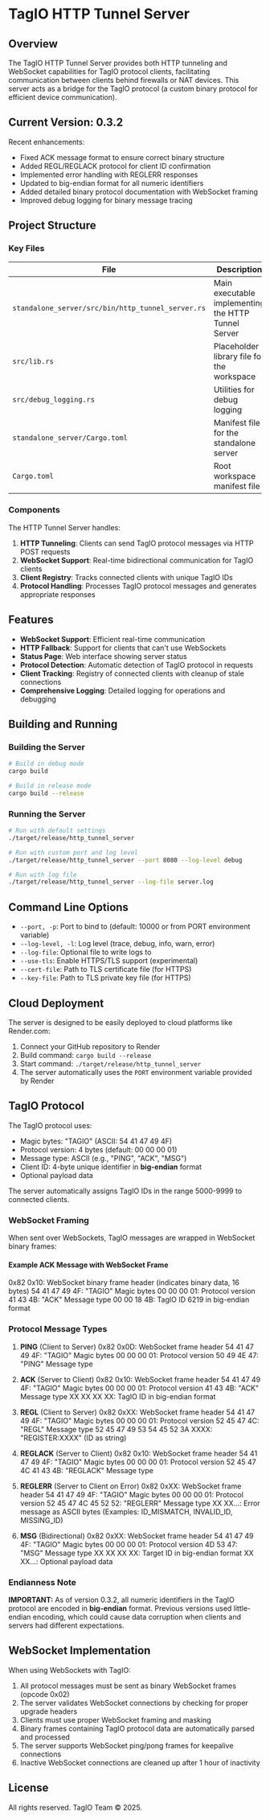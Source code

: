 # TagIO HTTP Tunnel Server

## Overview

The TagIO HTTP Tunnel Server provides both HTTP tunneling and WebSocket capabilities for TagIO protocol clients, facilitating communication between clients behind firewalls or NAT devices. This server acts as a bridge for the TagIO protocol (a custom binary protocol for efficient device communication).

## Current Version: 0.3.2

Recent enhancements:
- Fixed ACK message format to ensure correct binary structure
- Added REGL/REGLACK protocol for client ID confirmation
- Implemented error handling with REGLERR responses
- Updated to big-endian format for all numeric identifiers
- Added detailed binary protocol documentation with WebSocket framing
- Improved debug logging for binary message tracing

## Project Structure

### Key Files

| File | Description |
|------|-------------|
| `standalone_server/src/bin/http_tunnel_server.rs` | Main executable implementing the HTTP Tunnel Server |
| `src/lib.rs` | Placeholder library file for the workspace |
| `src/debug_logging.rs` | Utilities for debug logging |
| `standalone_server/Cargo.toml` | Manifest file for the standalone server |
| `Cargo.toml` | Root workspace manifest file |

### Components

The HTTP Tunnel Server handles:
1. **HTTP Tunneling**: Clients can send TagIO protocol messages via HTTP POST requests
2. **WebSocket Support**: Real-time bidirectional communication for TagIO clients
3. **Client Registry**: Tracks connected clients with unique TagIO IDs
4. **Protocol Handling**: Processes TagIO protocol messages and generates appropriate responses

## Features

- **WebSocket Support**: Efficient real-time communication
- **HTTP Fallback**: Support for clients that can't use WebSockets
- **Status Page**: Web interface showing server status
- **Protocol Detection**: Automatic detection of TagIO protocol in requests
- **Client Tracking**: Registry of connected clients with cleanup of stale connections
- **Comprehensive Logging**: Detailed logging for operations and debugging

## Building and Running

### Building the Server

```bash
# Build in debug mode
cargo build

# Build in release mode
cargo build --release
```

### Running the Server

```bash
# Run with default settings
./target/release/http_tunnel_server

# Run with custom port and log level
./target/release/http_tunnel_server --port 8080 --log-level debug

# Run with log file
./target/release/http_tunnel_server --log-file server.log
```

## Command Line Options

- `--port, -p`: Port to bind to (default: 10000 or from PORT environment variable)
- `--log-level, -l`: Log level (trace, debug, info, warn, error)
- `--log-file`: Optional file to write logs to
- `--use-tls`: Enable HTTPS/TLS support (experimental)
- `--cert-file`: Path to TLS certificate file (for HTTPS)
- `--key-file`: Path to TLS private key file (for HTTPS)

## Cloud Deployment

The server is designed to be easily deployed to cloud platforms like Render.com:

1. Connect your GitHub repository to Render
2. Build command: `cargo build --release`
3. Start command: `./target/release/http_tunnel_server`
4. The server automatically uses the `PORT` environment variable provided by Render

## TagIO Protocol

The TagIO protocol uses:
- Magic bytes: "TAGIO" (ASCII: 54 41 47 49 4F)
- Protocol version: 4 bytes (default: 00 00 00 01)
- Message type: ASCII (e.g., "PING", "ACK", "MSG")
- Client ID: 4-byte unique identifier in **big-endian** format
- Optional payload data

The server automatically assigns TagIO IDs in the range 5000-9999 to connected clients.

### WebSocket Framing

When sent over WebSockets, TagIO messages are wrapped in WebSocket binary frames:

#### Example ACK Message with WebSocket Frame
0x82 0x10: WebSocket binary frame header (indicates binary data, 16 bytes)
54 41 47 49 4F: "TAGIO" Magic bytes
00 00 00 01: Protocol version
41 43 4B: "ACK" Message type
00 00 18 4B: TagIO ID 6219 in big-endian format

### Protocol Message Types

1. **PING** (Client to Server)
0x82 0x0D: WebSocket frame header
54 41 47 49 4F: "TAGIO" Magic bytes
00 00 00 01: Protocol version
50 49 4E 47: "PING" Message type

2. **ACK** (Server to Client)
0x82 0x10: WebSocket frame header
54 41 47 49 4F: "TAGIO" Magic bytes
00 00 00 01: Protocol version
41 43 4B: "ACK" Message type
XX XX XX XX: TagIO ID in big-endian format

3. **REGL** (Client to Server)
0x82 0xXX: WebSocket frame header
54 41 47 49 4F: "TAGIO" Magic bytes
00 00 00 01: Protocol version
52 45 47 4C: "REGL" Message type
52 45 47 49 53 54 45 52 3A XXXX: "REGISTER:XXXX" (ID as string)

4. **REGLACK** (Server to Client)
0x82 0x10: WebSocket frame header
54 41 47 49 4F: "TAGIO" Magic bytes
00 00 00 01: Protocol version
52 45 47 4C 41 43 4B: "REGLACK" Message type

5. **REGLERR** (Server to Client on Error)
0x82 0xXX: WebSocket frame header
54 41 47 49 4F: "TAGIO" Magic bytes
00 00 00 01: Protocol version
52 45 47 4C 45 52 52: "REGLERR" Message type
XX XX...: Error message as ASCII bytes (Examples: ID_MISMATCH, INVALID_ID, MISSING_ID)

6. **MSG** (Bidirectional)
0x82 0xXX: WebSocket frame header
54 41 47 49 4F: "TAGIO" Magic bytes
00 00 00 01: Protocol version
4D 53 47: "MSG" Message type
XX XX XX XX: Target ID in big-endian format
XX XX...: Optional payload data

### Endianness Note

**IMPORTANT:** As of version 0.3.2, all numeric identifiers in the TagIO protocol are encoded in **big-endian** format. Previous versions used little-endian encoding, which could cause data corruption when clients and servers had different expectations.

## WebSocket Implementation

When using WebSockets with TagIO:

1. All protocol messages must be sent as binary WebSocket frames (opcode 0x02)
2. The server validates WebSocket connections by checking for proper upgrade headers
3. Clients must use proper WebSocket framing and masking
4. Binary frames containing TagIO protocol data are automatically parsed and processed
5. The server supports WebSocket ping/pong frames for keepalive connections
6. Inactive WebSocket connections are cleaned up after 1 hour of inactivity

## License

All rights reserved. TagIO Team © 2025. 